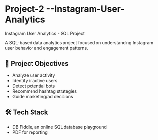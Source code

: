 # Project-2 --Instagram-User-Analytics

Instagram User Analytics - SQL Project

A SQL-based data analytics project focused on understanding Instagram user behavior and engagement patterns.  

## 🧠 Project Objectives
- Analyze user activity
- Identify inactive users
- Detect potential bots
- Recommend hashtag strategies
- Guide marketing/ad decisions


## 🛠 Tech Stack
- DB Fiddle, an online SQL database playground
- PDF for reporting

